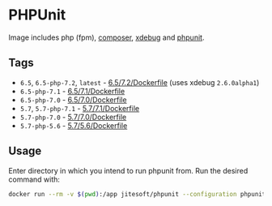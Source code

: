 # PHPUnit

Image includes php (fpm), [composer](https://getcomposer.org/), [xdebug](https://xdebug.org/) and [phpunit](https://phpunit.de/).

## Tags

* `6.5`, `6.5-php-7.2`, `latest` - [6.5/7.2/Dockerfile](https://github.com/jitesoft/docker-phpunit/blob/master/6.5/7.2/Dockerfile) (uses xdebug `2.6.0alpha1`)
* `6.5-php-7.1` - [6.5/7.1/Dockerfile](https://github.com/jitesoft/docker-phpunit/blob/master/6.5/7.1/Dockerfile)
* `6.5-php-7.0` - [6.5/7.0/Dockerfile](https://github.com/jitesoft/docker-phpunit/blob/master/6.5/7.0/Dockerfile)
* `5.7`, `5.7-php-7.1` - [5.7/7.1/Dockerfile](https://github.com/jitesoft/docker-phpunit/blob/master/5.7/7.1/Dockerfile)
* `5.7-php-7.0` - [5.7/7.0/Dockerfile](https://github.com/jitesoft/docker-phpunit/blob/master/5.7/7.0/Dockerfile)
* `5.7-php-5.6` - [5.7/5.6/Dockerfile](https:/github.com/jitesoft/docker-phpunit/blob/master/5.7/5.6/Dockerfile)

## Usage

Enter directory in which you intend to run phpunit from. Run the desired command with:

```bash
docker run --rm -v $(pwd):/app jitesoft/phpunit --configuration phpunit.xml
```